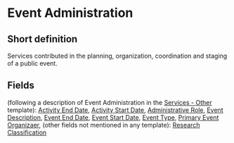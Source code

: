 # Event Administration
## Short definition
Services contributed in the planning, organization, coordination and staging of a public event.
## Fields
(following a description of Event Administration in the [Services - Other](../Templates/Services%20-%20Other.md) template):
[Activity End Date](../Object-Fields/Event%20Administration/Activity%20End%20Date.md),
[Activity Start Date](../Object-Fields/Event%20Administration/Activity%20Start%20Date.md),
[Administrative Role](../Object-Fields/Event%20Administration/Administrative%20Role.md),
[Event Description](../Object-Fields/Event%20Administration/Event%20Description.md),
[Event End Date](../Object-Fields/Event%20Administration/Event%20End%20Date.md),
[Event Start Date](../Object-Fields/Event%20Administration/Event%20Start%20Date.md),
[Event Type](../Object-Fields/Event%20Administration/Event%20Type.md),
[Primary Event Organizaer](../Object-Fields/Event%20Administration/Primary%20Event%20Organizaer.md),
(other fields not mentioned in any template):
[Research Classification](../Object-Fields/Event%20Administration/Research%20Classification.md)
